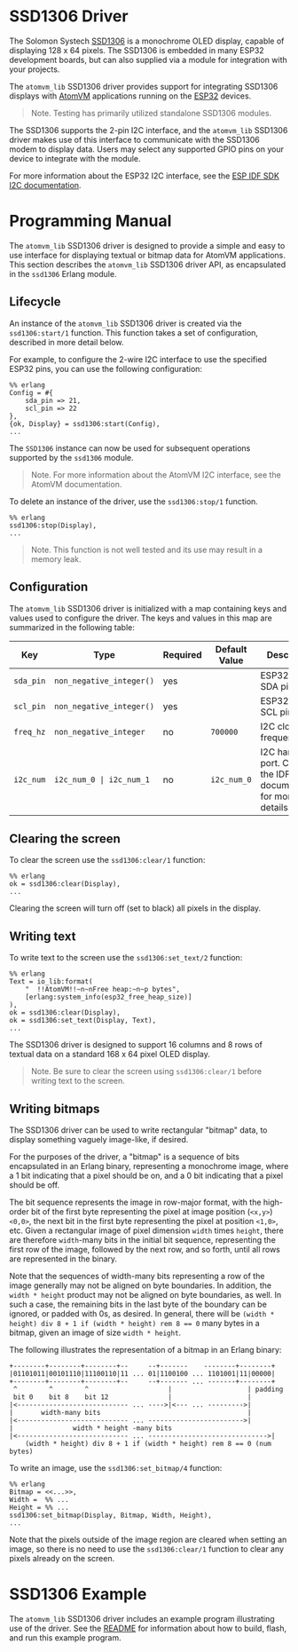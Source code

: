 
# SSD1306 Driver

The Solomon Systech [SSD1306](https://cdn-shop.adafruit.com/datasheets/SSD1306.pdf) is a monochrome OLED display, capable of displaying 128 x 64 pixels.  The SSD1306 is embedded in many ESP32 development boards, but can also supplied via a module for integration with your projects.

The `atomvm_lib` SSD1306 driver provides support for integrating SSD1306 displays with [AtomVM](https://github.com/bettio/AtomVM) applications running on the [ESP32](https://www.espressif.com/en/products/socs/esp32) devices.

> Note.  Testing has primarily utilized standalone SSD1306 modules.

The SSD1306 supports the 2-pin I2C interface, and the `atomvm_lib` SSD1306 driver makes use of this interface to communicate with the SSD1306 modem to display data.  Users may select any supported GPIO pins on your device to integrate with the module.

For more information about the ESP32 I2C interface, see the [ESP IDF SDK I2C documentation](https://docs.espressif.com/projects/esp-idf/en/latest/esp32/api-reference/peripherals/i2c.html).

# Programming Manual

The `atomvm_lib` SSD1306 driver is designed to provide a simple and easy to use interface for displaying textual or bitmap data for AtomVM applications.  This section describes the `atomvm_lib` SSD1306 driver API, as encapsulated in the `ssd1306` Erlang module.

## Lifecycle

An instance of the `atomvm_lib` SSD1306 driver is created via the `ssd1306:start/1` function.  This function takes a set of configuration, described in more detail below.

For example, to configure the 2-wire I2C interface to use the specified ESP32 pins, you can use the following configuration:

    %% erlang
    Config = #{
        sda_pin => 21,
        scl_pin => 22
    },
    {ok, Display} = ssd1306:start(Config),
    ...

The `SSD1306` instance can now be used for subsequent operations supported by the `ssd1306` module.

> Note.  For more information about the AtomVM I2C interface, see the AtomVM documentation.

To delete an instance of the driver, use the `ssd1306:stop/1` function.

    %% erlang
    ssd1306:stop(Display),
    ...

> Note.  This function is not well tested and its use may result in a memory leak.

## Configuration

The `atomvm_lib` SSD1306 driver is initialized with a map containing keys and values used to configure the driver.  The keys and values in this map are summarized in the following table:

| Key | Type | Required | Default Value | Description |
|-----|-------|----------|---------------|-------------|
| `sda_pin` | `non_negative_integer()` | yes  |  | ESP32 I2C SDA pin |
| `scl_pin` | `non_negative_integer()` | yes  |  | ESP32 I2C SCL pin |
| `freq_hz` | `non_negative_integer` | no  | `700000` | I2C clock frequency |
| `i2c_num` | `i2c_num_0 \| i2c_num_1` | no  | `i2c_num_0` | I2C hardware port.  Consult the IDF SDK documentation for more details. |

## Clearing the screen

To clear the screen use the `ssd1306:clear/1` function:

    %% erlang
    ok = ssd1306:clear(Display),
    ...

Clearing the screen will turn off (set to black) all pixels in the display.

## Writing text

To write text to the screen use the `ssd1306:set_text/2` function:

    %% erlang
    Text = io_lib:format(
        "  !!AtomVM!!~n~nFree heap:~n~p bytes",
        [erlang:system_info(esp32_free_heap_size)]
    ),
    ok = ssd1306:clear(Display),
    ok = ssd1306:set_text(Display, Text),
    ...

The SSD1306 driver is designed to support 16 columns and 8 rows of textual data on a standard 168 x 64 pixel OLED display.

> Note. Be sure to clear the screen using `ssd1306:clear/1` before writing text to the screen.

## Writing bitmaps

The SSD1306 driver can be used to write rectangular "bitmap" data, to display something vaguely image-like, if desired.

For the purposes of the driver, a "bitmap" is a sequence of bits encapsulated in an Erlang binary, representing a monochrome image, where a 1 bit indicating that a pixel should be on, and a 0 bit indicating that a pixel should be off.

The bit sequence represents the image in row-major format, with the high-order bit of the first byte representing the pixel at image position (`<x,y>`) `<0,0>`, the next bit in the first byte representing the pixel at position `<1,0>`, etc.  Given a rectangular image of pixel dimension `width` times `height`, there are therefore `width`-many bits in the initial bit sequence, representing the first row of the image, followed by the next row, and so forth, until all rows are represented in the binary.

Note that the sequences of width-many bits representing a row of the image generally may not be aligned on byte boundaries.  In addition, the `width * height` product may not be aligned on byte boundaries, as well.  In such a case, the remaining bits in the last byte of the boundary can be ignored, or padded with 0s, as desired.  In general, there will be `(width * height) div 8 + 1 if (width * height) rem 8 == 0` many bytes in a bitmap, given an image of size `width * height`.

The following illustrates the representation of a bitmap in an Erlang binary:

    +--------+--------+--------+--     --+-------    --------+--------+
    |01101011|00101110|11100110|11 ... 01|1100100 ... 1101001|11|00000|
    +--------+--------+--------+--     --+------- ... -------+--------+
     ^        ^        ^                    |                   | padding
     bit 0    bit 8    bit 12               |                   |
    |<---------------------------- ... ---->|<--- ... --------->|
    |       width-many bits                                     |
    |<---------------------------- ... ------------------------>|
    |               width * height -many bits
    |<---------------------------- ... ------------------------------>|
        (width * height) div 8 + 1 if (width * height) rem 8 == 0 (num bytes)

To write an image, use the `ssd1306:set_bitmap/4` function:

    %% erlang
    Bitmap = <<...>>,
    Width =  %% ...
    Height = %% ...
    ssd1306:set_bitmap(Display, Bitmap, Width, Height),
    ...


Note that the pixels outside of the image region are cleared when setting an image, so there is no need to use the `ssd1306:clear/1` function to clear any pixels already on the screen.

# SSD1306 Example

The `atomvm_lib` SSD1306 driver includes an example program illustrating use of the driver.  See the [README](../examples/ssd1306_example/README.md) for information about how to build, flash, and run this example program.
